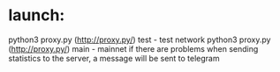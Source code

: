 # launch:
python3 proxy.py (http://proxy.py/) test - test network
python3 proxy.py (http://proxy.py/) main - mainnet
if there are problems when sending statistics to the server, a message will be sent to telegram
